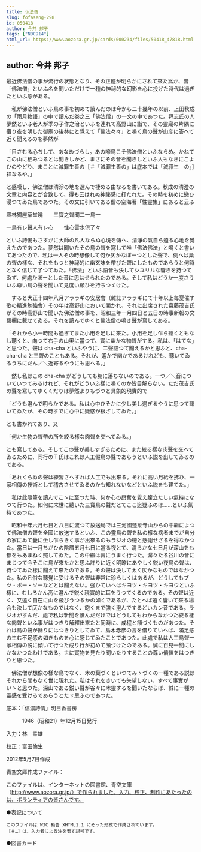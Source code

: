 ```yaml
---
title: 仏法僧
slug: fofaseng-298
id: 050418
author: 今井 邦子
tags: ["NDC914"]
html_url: https://www.aozora.gr.jp/cards/000234/files/50418_47818.html
---
```


## author: 今井 邦子

最近佛法僧の事が流行の状態となり、その正體が明らかにされて來た爲か、昔「佛法僧」といふ名を聞いただけで一種の神祕的な幻影を心に投げた時代は過ぎたといふ感がある。

　私が佛法僧といふ鳥の事を初めて讀んだのは今から二十幾年の以前、上田秋成の「雨月物語」の中で讀んだ卷之三「佛法僧」の一文の中であつた。拜志氏の人夢然といふ老人が季の子作之治といふを連れて高野山に詣で、その靈廟の片隅に宿り夜を明した御廟の後林にと覺えて「佛法々々」と鳴く鳥の聲が山彦に答へて近く聞えるのを夢然が

「目さむる心ちして、あなめづらし。あの啼鳥こそ佛法僧といふならめ。かねてこの山に栖みつるとは聞きしかど、まさにその音を聞きしといふ人もなきにこよひのやどり、まことに滅罪生善の［＃「滅罪生善の」は底本では「滅罪生　の」］祥なるや。」

と感嘆し、佛法僧は清淨の地を選んで棲める由なるを書いてある。秋成の清澄の文章と内容とが合致して、得も云はれぬ神祕感に打たれた。その時を初めに戀ひ浸つてゐた鳥であつた。その文に引いてある僧の空海著「性靈集」にあると云ふ


寒林獨座草堂曉　　三寳之聲聞二一鳥一

一鳥有レ聲人有レ心　　性心雲水倶了々



といふ詩偈もさすがに大師の凡人ならぬ心境を傳へ、清淨の氣自ら迫る心地を覺えたのであつた。夢然は聞いたその鳥の聲を寫して唯「佛法佛法」と鳴くと書いてあつたので、私は一人その時想像して何か仄かなぽーつとした聲で、例へば梟の聲の樣な、それをもつと神祕的に幽玄味を帶びた聲にしたものであらうと何時となく信じて了つてゐた。「彿法」といふ語音も決してシユリルな響きを持つてゐず、何處かぽーとした音に思はせられたのである。そして私はどうか一度さういふ尊い鳥の聲を聞いて見度い願ひを持ちつゞけた。

　すると大正十四年八月アララギの安居會（雜誌アララギにて十年以上毎夏催す歌の精進勉強會）その年は高野山において開かれ、それに出席された齋藤茂吉氏がその時高野山で聞いた佛法僧の事を、昭和三年一月四日と五日の時事新報の文藝欄に載せてゐる。それを讀んでゆくと佛法僧の鳴き聲が寫してある。

「それから小一時間も過ぎてまた小用を足しに來た。小用を足し乍ら聽くともなし聽くと、向つて右手の山奧に當つて、實に幽かな物聲がする。私は、「はてな」と思つた。聲は cha-cha といふやうに、二聲詰つて聞えるかと思ふと、cha-cha-cha と三聲のこともある。それが、遙かで幽かであるけれども、聽いてゐるうちにだん／＼近寄るやうにも思へる。」

　然し私はこの cha-cha がどうしても腑に落ちないのである。一つ／＼音についていつてみるけれど、それがどういふ樣に鳴くのか皆目解らない。ただ茂吉氏の聲を寫してゆくくだりは夢然よりもづつと具象的現實的で

「どうも澄んで明らかである。私は心中ひそかに少し美し過ぎるやうに思つて聽いてゐたが、その時すでに心中に疑惑が根ざしてゐた。」

とも書かれてあり、又

「何か生物の聲帶の所を絞る樣な肉聲を交へてゐる。」

とも寫してある。そしてこの聲が美しすぎるために、また絞る樣な肉聲を交へてゐるために、同行のＴ氏はこれは人工假鳥の聲であらうといふ説を出してゐるのである。

「あれくらゐの聲は練習さへすれば人工でも出來る。それに高い月給を拂ひ、一家相傳の技術として稽古させてゐるのかも知れないなどといふ説をも建てた。」

　私は此隨筆を讀んでこゝに至つた時、何か心の昂奮を覺え腹立たしい氣持になつて行つた。如何に末世に聽いた三寳鳥の聲だとてここ迄疑ふのは……といふ氣持であつた。

　昭和十年六月七日と八日に渡つて放送局では三河國蓬莱寺山からの中繼によつて佛法僧の聲を全國に放送するといふ、この靈鳥の聲を私の樣な病者までが自分の家にゐて疊に坐し乍らきく事が出來るのもラジオの徳と感謝せざるを得なかつた。當日は一月ちがひの陰暦五月七日に當る夜とて、清らかな七日月が深山をも都をもあまねく照してゐた。この中繼は實にうまく行つた。潺々たる谷川の音にまじつて今そこに鳥が來たかと思ふ許りに近く明瞭にあやしく鋭い夜鳥の聲は、待つてゐた樣に聞えて來たのである。その聲は決して太く仄かなものではなかつた。私の凡俗な聽覺に受けるその聲は非常に珍らしくはあるが、どうしてもブツ・ポー・ソーなどとは聞えない。強ひていへばキヨツ・キヨツ・キヨウといふ樣に、むしろかん高に澄んで鋭く現實的に耳をうつてくるのである。その聲は近く、又遠く自在に山を飛びうつるかの如くであるが、たとへば遠く響いて來る場合も決して仄かなものではなく、飽くまで強く澄んでするどいカン音である。ラジオがすんだ、處で私は新聞を讀んだだけではどうしてもわからなかつた絞る樣な肉聲といふ事がはつきり解釋出來たと同時に、成程と頷づくものがあつた。それは鳥の聲が餘りにはつきりとしてゐて、島木赤彦の言を借りていへば、滿足感の生む不足感の如きものを心に感じてゐたことであつた。此處で私は人工鳥聲一家相傳の説に傾いて行つた成り行が初めて頷づけたのである。誠に百見一聞にしかなかつたわけである。世に實物を見たり聞いたりすることの尊い價値をはつきりと思つた。

　佛法僧が想像の樣な鳥でなく、木の葉づくといつてみゝづくの一種である説はそれから間もなく世に現れた。私はそれをきいても失望しない、すべて事實がいゝと思つた。深山である鋭い聲が谷々に木靈するを聞いたならば、誠に一種の靈感を受けるであらうとたゞ思ふのであつた。













底本：「信濃詩情」明日香書房

　　　1946（昭和21）年12月15日発行

入力：林　幸雄

校正：富田倫生

2012年5月7日作成

青空文庫作成ファイル：

このファイルは、インターネットの図書館、青空文庫（http://www.aozora.gr.jp/）で作られました。入力、校正、制作にあたったのは、ボランティアの皆さんです。











●表記について


	このファイルは W3C 勧告 XHTML1.1 にそった形式で作成されています。
	［＃…］は、入力者による注を表す記号です。







●図書カード